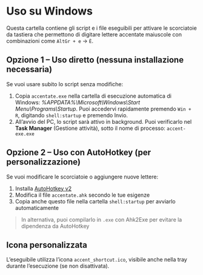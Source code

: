 # Uso su Windows

Questa cartella contiene gli script e i file eseguibili per attivare le scorciatoie da tastiera che permettono di digitare lettere accentate maiuscole con combinazioni come `AltGr + e` → `È`.

## Opzione 1 – Uso diretto (nessuna installazione necessaria)
Se vuoi usare subito lo script senza modifiche:
1. Copia `accentate.exe` nella cartella di esecuzione automatica di Windows: *%APPDATA%\Microsoft\Windows\Start Menu\Programs\Startup*. Puoi accedervi rapidamente premendo `Win + R`, digitando `shell:startup` e premendo Invio.
2. All’avvio del PC, lo script sarà attivo in background. Puoi verificarlo nel **Task Manager** (Gestione attività), sotto il nome di processo: `accent-exe.exe`

## Opzione 2 – Uso con AutoHotkey (per personalizzazione)
Se vuoi modificare le scorciatoie o aggiungere nuove lettere:
1. Installa [AutoHotkey v2](https://www.autohotkey.com/)
2. Modifica il file `accentate.ahk` secondo le tue esigenze
3. Copia anche questo file nella cartella `shell:startup` per avviarlo automaticamente
> In alternativa, puoi compilarlo in `.exe` con Ahk2Exe per evitare la dipendenza da AutoHotkey

## Icona personalizzata
L’eseguibile utilizza l’icona `accent_shortcut.ico`, visibile anche nella tray durante l’esecuzione (se non disattivata).
